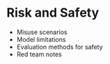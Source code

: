 # Risk and Safety
- Misuse scenarios
- Model limitations
- Evaluation methods for safety
- Red team notes
